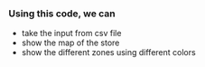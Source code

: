 ### Using this code, we can
- take the input from csv file
- show the map of the store
- show the different zones using different colors

